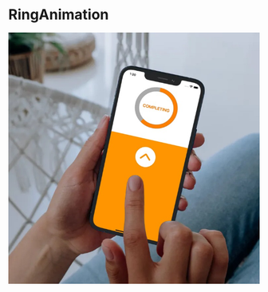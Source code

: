 # RingAnimation


![](https://github.com/gokberkdergin/RingAnimation/blob/main/RingAnimation/ss.jpg?raw=true)
